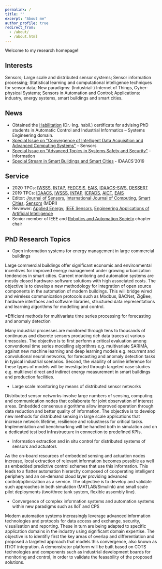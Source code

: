 ```yaml
---
permalink: /
title: ""
excerpt: "About me"
author_profile: true
redirect_from: 
  - /about/
  - /about.html
---
```


Welcome to my research homepage!

Interests
------
Sensors; Large scale and distributed sensor systems; Sensor information processing; Statistical learning and computational intelligence techniques for sensor data; New paradigms: (Industrial-) Internet of Things, Cyber-physical Systems; Sensors in Automation and Control; Applications: industry, energy systems, smart buildings and smart cities.

News
------
* Obtained the [Habilitation](https://en.wikipedia.org/wiki/Habilitation) (Dr.-Ing. habil.) certificate for advising PhD students in Automatic Control and Industrial Informatics – Systems Engineering domain. 
* [Special Issue on "Convergence of Intelligent Data Acquisition and Advanced Computing Systems"](https://www.mdpi.com/journal/sensors/special_issues/IDAACS2019) - Sensors
* [Special Issue on "Advanced Topics in Systems Safety and Security"](https://www.mdpi.com/journal/information/special_issues/IWSSS_2019) - Information
* [Special Stream in Smart Buildings and Smart Cities](http://www.idaacs.net/2019/spec_stream_sbsc) - IDAACS'2019

Service
------
* 2020 TPCs: [IWSSS](https://iwsss.org/2020/), [INTAP](http://jdconline.net/intap/), [FEDCSIS](https://fedcsis.org), [EAIS](http://www.iaiai.org/conference/aai2020/conference/eais-2020/), [IDAACS-SWS](http://www.idaacs.net/2020), [DESSERT](http://dessert.ieee.org.ua/dessert-2020/)
* 2019 TPCs: [IDAACS](http://www.idaacs.net/2019), [IWSSS](https://iwsss.org/2019/), [INTAP](http://jdconline.net/intap/), [ICPADS](http://www.icpads2019.cn), [AICT](http://www.aictec.org), [EAIS](http://www.iaiai.org/conference/aai2019/conference/eais-2019/)
* Editor: [Journal of Sensors](https://www.hindawi.com/journals/js/), [International Journal of Computing](http://www.computingonline.net/computing), [Smart Cities](https://www.mdpi.com/journal/smartcities), [Sensors](https://www.mdpi.com/journal/sensors) (MDPI)
* Reviewer: [Applied Energy](https://www.journals.elsevier.com/applied-energy), [IEEE Sensors](https://ieeexplore.ieee.org/xpl/RecentIssue.jsp?punumber=7361), [Engineering Applications of Artificial Intelligence](https://www.journals.elsevier.com/engineering-applications-of-artificial-intelligence)
* Senior member of IEEE and [Robotics and Automation Society](http://www.ieee-ras.org) chapter chair

PhD Research Topics
------
* Open information systems for energy management in large commercial buildings

Large commercial buildings offer significant economic and environmental incentives for improved energy management under growing urbanization tendencies in smart cities. Current monitoring and automation systems are mostly closed hardware-software solutions with high associated costs. The objective is to develop a new methodology for integration of open source components in the automation of modern buildings. This will bridge wired and wireless communication protocols such as Modbus, BACNet, ZigBee, hardware interfaces and software libraries, structured data representations and learning algorithms for modelling and control.

*Efficient methods for multivariate time series processing for forecasting and anomaly detection 

Many industrial processes are monitored through tens to thousands of continuous and discrete sensors producing rich data traces at various timescales. The objective is to first perform a critical evaluation among conventional time series modelling algorithms e.g. multivariate SARIMA, against new machine learning and deep learning models e.g. recurrent and convolutional neural networks, for forecasting and anomaly detection tasks in typical industrial scenarios. Second, the viability of online inference for these types of models will be investigated through targeted case studies e.g. multilevel direct and indirect energy measurement in smart buildings and production facilities.

* Large scale monitoring by means of distributed sensor networks

Distributed sensor networks involve large numbers of sensing, computing and communication nodes that collaborate for joint observation of interest areas. Embedded consensus algorithms allow improved operation through data reduction and better quality of information. The objective is to develop new methods for distributed sensing in large scale applications that increase network lifetime, resilience and robustness for critical tasks. Implementation and benchmarking will be handled both in simulation and on a dedicated test bed infrastructure in connection to predefined KPIs.

* Information extraction and in situ control for distributed systems of sensors and actuators

As the on-board resources of embedded sensing and actuation nodes increase, local extraction of relevant information becomes possible as well as embedded predictive control schemes that use this information. This leads to a flatter automation hierarchy composed of cooperating intelligent periphery and an on-demand cloud layer providing advanced control/optimization as a service. The objective is to develop and validate such approaches in both simulation (MATLAB/Simulink) and small scale pilot deployments (two/three tank system, flexible assembly line).

* Convergence of complex information systems and automation systems within new paradigms such as IIoT and CPS

Modern automation systems increasingly leverage advanced information technologies and protocols for data access and exchange, security, visualisation and reporting. These in turn are being adapted to specific application domains in the industry using significant domain expertise. The objective is to identifiy first the key areas of overlap and differentiation and proposed a targeted approach that models this convergence, also known as IT/OT integration. A demonstrator platform will be built based on COTS technologies and components such as industrial development boards for monitoring and control, in order to validate the feasability of the proposed solutions.

